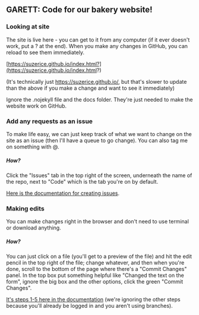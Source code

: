 ## GARETT: Code for our bakery website!

### Looking at site

The site is live here - you can get to it from any computer (if it ever doesn't work, put a ? at the end). When you make any changes in GitHub, you can reload to see them immediately. 

[https://suzerice.github.io/index.html?](https://suzerice.github.io/index.html?)

(It's technically just https://suzerice.github.io/, but that's slower to update than the above if you make a change and want to see it immediately)

Ignore the .nojekyll file and the docs folder. They're just needed to make the website work on GitHub.

### Add any requests as an issue

To make life easy, we can just keep track of what we want to change on the site as an issue (then I'll have a queue to go change). You can also tag me on something with @. 

##### How? 

Click the "Issues" tab in the top right of the screen, underneath the name of the repo, next to "Code" which is the tab you're on by default. 

[Here is the documentation for creating issues](https://help.github.com/en/articles/creating-an-issue).

### Making edits

You can make changes right in the browser and don't need to use terminal or download anything.

##### How?

You can just click on a file (you'll get to a preview of the file) and hit the edit pencil in the top right of the file; change whatever, and then when you're done, scroll to the bottom of the page where there's a "Commit Changes" panel. In the top box put something helpful like "Changed the text on the form", ignore the big box and the other options, click the green "Commit Changes".

[It's steps 1-5 here in the documentation](https://help.github.com/en/articles/editing-files-in-your-repository) (we're ignoring the other steps because you'll already be logged in and you aren't using branches).
